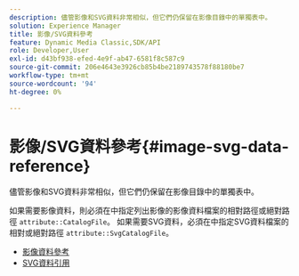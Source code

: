 ```yaml
---
description: 儘管影像和SVG資料非常相似，但它們仍保留在影像目錄中的單獨表中。
solution: Experience Manager
title: 影像/SVG資料參考
feature: Dynamic Media Classic,SDK/API
role: Developer,User
exl-id: d43bf938-efed-4e9f-ab47-6581f8c587c9
source-git-commit: 206e4643e3926cb85b4be2189743578f88180be7
workflow-type: tm+mt
source-wordcount: '94'
ht-degree: 0%

---
```


# 影像/SVG資料參考{#image-svg-data-reference}

儘管影像和SVG資料非常相似，但它們仍保留在影像目錄中的單獨表中。

如果需要影像資料，則必須在中指定列出影像的影像資料檔案的相對路徑或絕對路徑 `attribute::CatalogFile`。 如果需要SVG資料，必須在中指定SVG資料檔案的相對或絕對路徑 `attribute::SvgCatalogFile`。

* [影像資料參考](c-image-data-reference/c-image-data-reference.md)
* [SVG資料引用](c-svg-data-reference/c-svg-data-reference.md)
